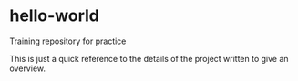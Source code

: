 # hello-world
Training repository for practice

This is just a quick reference to the details of the project written to give an overview.
